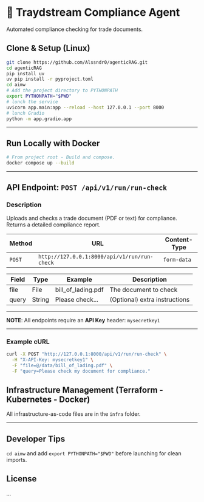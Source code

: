 # 🚢 Traydstream Compliance Agent

Automated compliance checking for trade documents.

## Clone & Setup (Linux)

```bash
git clone https://github.com/Alssndr0/agenticRAG.git
cd agenticRAG
pip install uv
uv pip install -r pyproject.toml
cd aimw
# Add the project directory to PYTHONPATH
export PYTHONPATH="$PWD"
# lunch the service
uvicorn app.main:app --reload --host 127.0.0.1 --port 8000
# lunch Gradio
python -m app.gradio.app
```
---

## Run Locally with Docker

```bash
# From project root - Build and compose.
docker compose up --build
```

---

## API Endpoint: `POST /api/v1/run/run-check`

### Description

Uploads and checks a trade document (PDF or text) for compliance. Returns a detailed compliance report.

| Method | URL                                      | Content-Type |
| ------ | ---------------------------------------- | ------------ |
| `POST` | `http://127.0.0.1:8000/api/v1/run/run-check` | `form-data`  |

| Field | Type   | Example          | Description                   |
| ----- | ------ | ---------------- | ----------------------------- |
| file  | File   | bill_of_lading.pdf | The document to check         |
| query | String | Please check...  | (Optional) extra instructions |

---

**NOTE**: All endpoints require an **API Key** header: `mysecretkey1`

---

### Example cURL

```bash
curl -X POST "http://127.0.0.1:8000/api/v1/run/run-check" \
  -H "X-API-Key: mysecretkey1" \
  -F "file=@/data/bill_of_lading.pdf" \
  -F "query=Please check my document for compliance."
```

## Infrastructure Management (Terraform - Kubernetes - Docker)
All infrastructure-as-code files are in the `infra` folder.

---

## Developer Tips

`cd aimw` and add `export PYTHONPATH="$PWD"` before launching for clean imports.


## License

...

